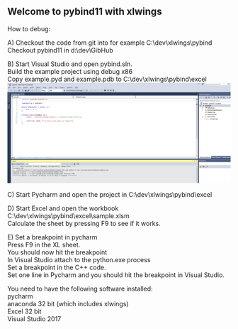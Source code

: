 ## Welcome to pybind11 with xlwings

How to debug:

A) Checkout the code from git into for example C:\dev\xlwings\pybind
   Checkout pybind11 in d:\dev\GibHub

B) Start Visual Studio and open pybind.sln.<br/>
   Build the example project using debug x86<br/>
   Copy example.pyd and example.pdb to C:\dev\xlwings\pybind\excel<br/>
   ![Alt text](/screenshoots/vs2017.png?raw=true "Visual Studio 2007")

C) Start Pycharm and open the project in C:\dev\xlwings\pybind\excel


D) Start Excel and open the workbook C:\dev\xlwings\pybind\excel\sample.xlsm<br/>
  Calculate the sheet by pressing F9 to see if it works.

E) Set a breakpoint in pycharm<br/>
   Press F9 in the XL sheet.<br/>
   You should now hit the breakpoint<br/>
   In Visual Studio attach to the python.exe process<br/>
   Set a breakpoint in the C++ code.<br/>
   Set one line in Pycharm and you should hit the breakpoint in Visual Studio.

You need to have the following software installed:<br/>
pycharm<br/>
anaconda 32 bit (which includes xlwings)<br/>
Excel 32 bit<br/>
Visual Studio 2017

